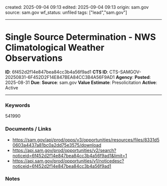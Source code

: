 created: 2025-09-04 09:13
edited: 2025-09-04 09:13
origin: sam.gov
source: sam.gov
wf_status: unfiled
tags: ["lead","sam.gov"]

---

# Single Source Determination - NWS Climatological Weather Observations

**ID**: 6f452d2f14e847bea84cc3b4a56f9ad1
**CTS ID**: CTS-SAMGOV-20250831-6F452D2F14E847BEA84CC3B4A56F9AD1
**Agency**: 
**Posted**: 2025-08-31
**Due**: 
**Source**: sam.gov
**Value Estimate**: Presolicitation
**Active**: Active

---

### Keywords
541990

### Documents / Links
- <https://sam.gov/api/prod/opps/v3/opportunities/resources/files/8331d50603a4437a81bc0a2dd75e3575/download>
- <https://api.sam.gov/prod/opportunities/v2/search?noticeid=6f452d2f14e847bea84cc3b4a56f9ad1&limit=1>
- <https://api.sam.gov/prod/opportunities/v1/noticedesc?noticeid=6f452d2f14e847bea84cc3b4a56f9ad1>

### Notes

